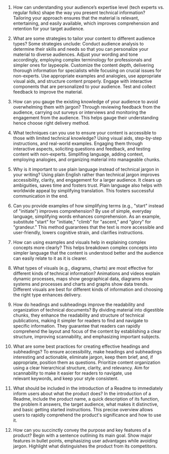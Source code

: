 
1. How can understanding your audience’s expertise level (tech experts vs. regular folks) shape the way you present technical information?
Tailoring your approach ensures that the material is relevant, entertaining, and easily available, which improves comprehension and retention for your target audience.
 
2. What are some strategies to tailor your content to different audience types?
Some strategies unclude:
Conduct audience analysis to determine their skills and needs so that you can personalize your material to diverse audiences.
Adjust your wording and tone accordingly, employing complex terminology for professionals and simpler ones for laypeople.
Customize the content depth, delivering thorough information for specialists while focusing on crucial issues for non-experts.
Use appropriate examples and analogies, use appropriate visual aids, and structure content properly.
Engage with interactive components that are personalized to your audience.
Test and collect feedback to improve the material. 

4. How can you gauge the existing knowledge of your audience to avoid overwhelming them with jargon?
Through reviewing feedback from the audience, carrying out surveys or interviews and monitoring the engagement from the audience. This helps gauge their understanding hence choose right delivery method.

5. What techniques can you use to ensure your content is accessible to those with limited technical knowledge?
Using visual aids, step-by-step instructions, and real-world examples.
Engaging them through interactive aspects, soliciting questions and feedback, and testing content with non-experts.
Simplifing language, adding context, employing analogies, and organizing material into manageable chunks.

6. Why is it important to use plain language instead of technical jargon in your writing?
Using plain English rather than technical jargon improves accessibility, clarity, and engagement for a larger audience. It clears up ambiguities, saves time and fosters trust. Plain language also helps with worldwide appeal by simplifying translation. This fosters successful communication in the end.

7. Can you provide examples of how simplifying terms (e.g., "start" instead of "initiate") improves comprehension?
By use of simple, everyday language, simplifying words enhances comprehension. As an example, substitute "start" for "initiate," "climb" for "ascent," and "glory" for "grandeur." This method guarantees that the text is more accessible and user-friendly, lowers cognitive strain, and clarifies instructions.

8. How can using examples and visuals help in explaining complex concepts more clearly?
This helps breakdown complex concepts into simpler language that the content is understood better and the audience can easily relate to it as it is clearer.

9. What types of visuals (e.g., diagrams, charts) are most effective for different kinds of technical information?
 Animations and videos explain dynamic processes, maps show geographical data, diagrams show systems and processes and charts and graphs show data trends. Different visuals are best for different kinds of information and choosing the right type enhances delivery.

10. How do headings and subheadings improve the readability and organization of technical documents?
By dividing material into digestible chunks, they enhance the readability and structure of technical publications, making it simpler for readers to find and navigate to specific information. They guarantee that readers can rapidly comprehend the layout and focus of the content by establishing a clear structure, improving scannability, and emphasizing important subjects. 

11. What are some best practices for creating effective headings and subheadings?
To ensure accessibility, make headings and subheadings interesting and actionable, eliminate jargon, keep them brief, and, if appropriate, position them as questions. 
Prioritize content organization using a clear hierarchical structure, clarity, and relevancy. 
Aim for scannability to make it easier for readers to navigate, use relevant keywords, and keep your style consistent.
 
12. What should be included in the introduction of a Readme to immediately inform users about what the product does?
In the introduction of a Readme, include the product name, a quick description of its function, the problem it answers, the target audience, what makes it distinctive, and basic getting started instructions. This precise overview allows users to rapidly comprehend the product's significance and how to use it.

13. How can you succinctly convey the purpose and key features of a product?
Begin with a sentence outlining its main goal.
Show major features in bullet points, emphasizing user advantages while avoiding jargon.
Highlight what distinguishes the product from its competitors. 

